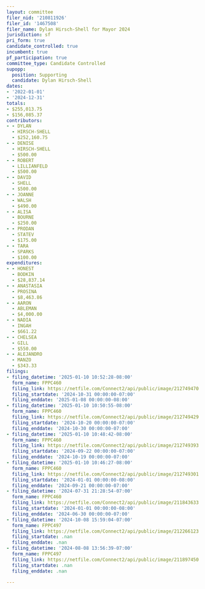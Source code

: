 ```yaml
---
layout: committee
filer_nid: '210811926'
filer_id: '1467508'
filer_name: Dylan Hirsch-Shell for Mayor 2024
jurisdiction: sf
pri_form: true
candidate_controlled: true
incumbent: true
pf_participation: true
committee_type: Candidate Controlled
supopp:
  position: Supporting
  candidate: Dylan Hirsch-Shell
dates:
- '2022-01-01'
- '2024-12-31'
totals:
- $255,013.75
- $156,085.37
contributors:
- - DYLAN
  - HIRSCH-SHELL
  - $252,160.75
- - DENISE
  - HIRSCH-SHELL
  - $500.00
- - ROBERT
  - LILLIANFELD
  - $500.00
- - DAVID
  - SHELL
  - $500.00
- - JOANNE
  - WALSH
  - $490.00
- - ALISA
  - BOURNE
  - $250.00
- - PRODAN
  - STATEV
  - $175.00
- - TARA
  - SPARKS
  - $100.00
expenditures:
- - HONEST
  - BODKIN
  - $28,837.14
- - ANASTASIA
  - PROSINA
  - $8,463.86
- - AARON
  - ABLEMAN
  - $4,000.00
- - NADIA
  - INGAH
  - $661.22
- - CHELSEA
  - GILL
  - $550.00
- - ALEJANDRO
  - MANZO
  - $343.33
filings:
- filing_datetime: '2025-01-10 10:52:28-08:00'
  form_name: FPPC460
  filing_link: https://netfile.com/Connect2/api/public/image/212749470
  filing_startdate: '2024-10-31 00:00:00-07:00'
  filing_enddate: '2025-01-08 00:00:00-08:00'
- filing_datetime: '2025-01-10 10:50:55-08:00'
  form_name: FPPC460
  filing_link: https://netfile.com/Connect2/api/public/image/212749429
  filing_startdate: '2024-10-20 00:00:00-07:00'
  filing_enddate: '2024-10-30 00:00:00-07:00'
- filing_datetime: '2025-01-10 10:48:42-08:00'
  form_name: FPPC460
  filing_link: https://netfile.com/Connect2/api/public/image/212749393
  filing_startdate: '2024-09-22 00:00:00-07:00'
  filing_enddate: '2024-10-19 00:00:00-07:00'
- filing_datetime: '2025-01-10 10:46:27-08:00'
  form_name: FPPC460
  filing_link: https://netfile.com/Connect2/api/public/image/212749301
  filing_startdate: '2024-01-01 00:00:00-08:00'
  filing_enddate: '2024-09-21 00:00:00-07:00'
- filing_datetime: '2024-07-31 21:28:54-07:00'
  form_name: FPPC460
  filing_link: https://netfile.com/Connect2/api/public/image/211843633
  filing_startdate: '2024-01-01 00:00:00-08:00'
  filing_enddate: '2024-06-30 00:00:00-07:00'
- filing_datetime: '2024-10-08 15:59:04-07:00'
  form_name: FPPC497
  filing_link: https://netfile.com/Connect2/api/public/image/212266123
  filing_startdate: .nan
  filing_enddate: .nan
- filing_datetime: '2024-08-08 13:56:39-07:00'
  form_name: FPPC497
  filing_link: https://netfile.com/Connect2/api/public/image/211897450
  filing_startdate: .nan
  filing_enddate: .nan

---
```

